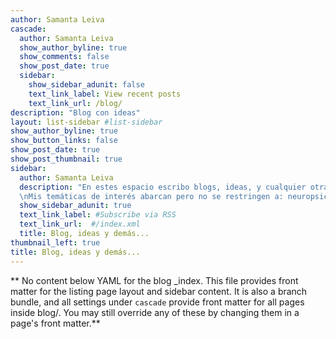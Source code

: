 ```yaml
---
author: Samanta Leiva
cascade:
  author: Samanta Leiva
  show_author_byline: true
  show_comments: false
  show_post_date: true
  sidebar:
    show_sidebar_adunit: false
    text_link_label: View recent posts
    text_link_url: /blog/
description: "Blog con ideas"
layout: list-sidebar #list-sidebar
show_author_byline: true
show_button_links: false
show_post_date: true
show_post_thumbnail: true
sidebar:
  author: Samanta Leiva
  description: "En estes espacio escribo blogs, ideas, y cualquier otra cuestión que me interese compartir o dejar por escrito para no olvidar ;)  \n  
  \nMis temáticas de interés abarcan pero no se restringen a: neuropsicología, estadística aplicada a las ciencias de la salud humana, psicometría,  ciencia neuropsicológica latinoamericana y uso de R/Rstudio en psicología."
  show_sidebar_adunit: true
  text_link_label: #Subscribe via RSS
  text_link_url:  #/index.xml
  title: Blog, ideas y demás...
thumbnail_left: true
title: Blog, ideas y demás...
---
```


** No content below YAML for the blog _index. This file provides front matter for the listing page layout and sidebar content. It is also a branch bundle, and all settings under `cascade` provide front matter for all pages inside blog/. You may still override any of these by changing them in a page's front matter.**
